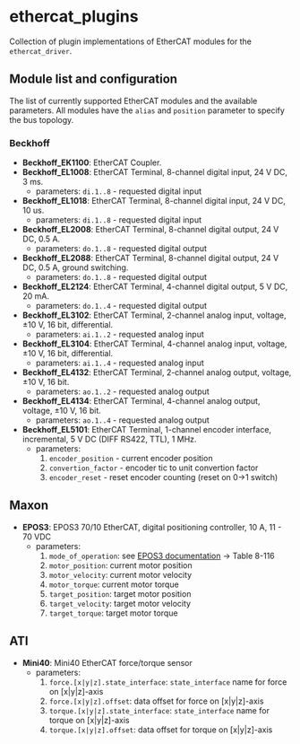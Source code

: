# ethercat_plugins
Collection of plugin implementations of EtherCAT modules for the `ethercat_driver`.

## Module list and configuration
The list of currently supported EtherCAT modules and the available parameters. All modules have the `alias` and `position` parameter to specify the bus topology.
### Beckhoff
- **Beckhoff_EK1100**: EtherCAT Coupler.
- **Beckhoff_EL1008**: EtherCAT Terminal, 8-channel digital input, 24 V DC, 3 ms.
    - parameters: `di.1..8` - requested digital input
- **Beckhoff_EL1018**: EtherCAT Terminal, 8-channel digital input, 24 V DC, 10 us.
    - parameters: `di.1..8` - requested digital input
- **Beckhoff_EL2008**: EtherCAT Terminal, 8-channel digital output, 24 V DC, 0.5 A.
    - parameters: `do.1..8` - requested digital output
- **Beckhoff_EL2088**: EtherCAT Terminal, 8-channel digital output, 24 V DC, 0.5 A, ground switching.
    - parameters: `do.1..8` - requested digital output
- **Beckhoff_EL2124**: EtherCAT Terminal, 4-channel digital output, 5 V DC, 20 mA.
    - parameters: `do.1..4` - requested digital output
- **Beckhoff_EL3102**: EtherCAT Terminal, 2-channel analog input, voltage, ±10 V, 16 bit, differential.
    - parameters: `ai.1..2` - requested analog input
- **Beckhoff_EL3104**: EtherCAT Terminal, 4-channel analog input, voltage, ±10 V, 16 bit, differential.
    - parameters: `ai.1..4` - requested analog input
- **Beckhoff_EL4132**: EtherCAT Terminal, 2-channel analog output, voltage, ±10 V, 16 bit.
    - parameters: `ao.1..2` - requested analog output
- **Beckhoff_EL4134**: EtherCAT Terminal, 4-channel analog output, voltage, ±10 V, 16 bit.
    - parameters: `ao.1..4` - requested analog output
- **Beckhoff_EL5101**: EtherCAT Terminal, 1-channel encoder interface, incremental, 5 V DC (DIFF RS422, TTL), 1 MHz.
    - parameters:
        1. `encoder_position` - current encoder position
        2. `convertion_factor` - encoder tic to unit convertion factor
        3. `encoder_reset` - reset encoder counting (reset on 0->1 switch)

## Maxon
- **EPOS3**: EPOS3 70/10 EtherCAT, digital positioning controller, 10 A, 11 - 70 VDC
    - parameters:
        1. `mode_of_operation`: see [EPOS3 documentation](https://maxonjapan.com/wp-content/uploads/manual/epos/EPOS3_EtherCAT_Firmware_Specification_En.pdf) -> Table 8-116
        2. `motor_position`: current motor position
        3. `motor_velocity`: current motor velocity
        4. `motor_torque`: current motor torque
        5. `target_position`: target motor position
        6. `target_velocity`: target motor velocity
        7. `target_torque`: target motor torque

## ATI
- **Mini40**: Mini40 EtherCAT force/torque sensor
    - parameters: 
        1. `force.[x|y|z].state_interface`: `state_interface` name for force on [x|y|z]-axis
        2. `force.[x|y|z].offset`: data offset for force on [x|y|z]-axis
        3. `torque.[x|y|z].state_interface`: `state_interface` name for torque on [x|y|z]-axis
        4. `torque.[x|y|z].offset`: data offset for torque on [x|y|z]-axis
